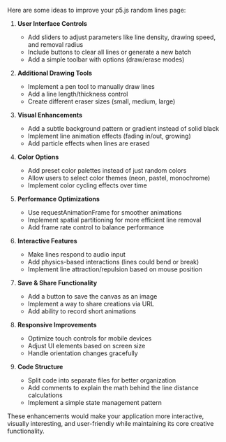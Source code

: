 
Here are some ideas to improve your p5.js random lines page:

1. **User Interface Controls**
   - Add sliders to adjust parameters like line density, drawing speed, and removal radius
   - Include buttons to clear all lines or generate a new batch
   - Add a simple toolbar with options (draw/erase modes)

2. **Additional Drawing Tools**
   - Implement a pen tool to manually draw lines
   - Add a line length/thickness control
   - Create different eraser sizes (small, medium, large)

3. **Visual Enhancements**
   - Add a subtle background pattern or gradient instead of solid black
   - Implement line animation effects (fading in/out, growing)
   - Add particle effects when lines are erased

4. **Color Options**
   - Add preset color palettes instead of just random colors
   - Allow users to select color themes (neon, pastel, monochrome)
   - Implement color cycling effects over time

5. **Performance Optimizations**
   - Use requestAnimationFrame for smoother animations
   - Implement spatial partitioning for more efficient line removal
   - Add frame rate control to balance performance

6. **Interactive Features**
   - Make lines respond to audio input
   - Add physics-based interactions (lines could bend or break)
   - Implement line attraction/repulsion based on mouse position

7. **Save & Share Functionality**
   - Add a button to save the canvas as an image
   - Implement a way to share creations via URL
   - Add ability to record short animations

8. **Responsive Improvements**
   - Optimize touch controls for mobile devices
   - Adjust UI elements based on screen size
   - Handle orientation changes gracefully

9. **Code Structure**
   - Split code into separate files for better organization
   - Add comments to explain the math behind the line distance calculations
   - Implement a simple state management pattern

These enhancements would make your application more interactive, visually interesting, and user-friendly while maintaining its core creative functionality.
